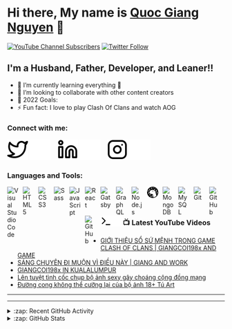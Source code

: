 # Hi there, My name is [Quoc Giang Nguyen][youtube] 👋 

[![YouTube Channel Subscribers](https://img.shields.io/youtube/channel/subscribers/UCE0cXfFrvRbjr-svDGCCepg?label=Giangcoi198x&logo=youtube&logoColor=red&style=for-the-badge)][youtube]
[![Twitter Follow](https://img.shields.io/twitter/follow/Giangcoi198x?color=1DA1F2&logo=twitter&style=for-the-badge)](https://twitter.com/intent/follow?original_referer=https%3A%2F%2Fgithub.com%2Fquocgiangnguyen&screen_name=giangcoi198x)


## I'm a Husband, Father, Developer, and Leaner!!

<!--
- 🔭 Check out my VS Code course: [Become A VS Code SuperHero!][course]!
- 😻 Check out the NFT collection I created: [CodeCats](https://opensea.io/collection/codecats?search[sortAscending]=true&search[sortBy]=PRICE&search[toggles][0]=BUY_NOW)
-->
- 🌱 I’m currently learning everything 🤣
- 👯 I’m looking to collaborate with other content creators
- 🥅 2022 Goals: 
- ⚡ Fun fact: I love to play Clash Of Clans and watch AOG 

### Connect with me:

<!--
[![website](./img/youtube-light.svg)](https://youtube.com/codeSTACKr#gh-light-mode-only)
[![website](./img/youtube-dark.svg)](https://youtube.com/codeSTACKr#gh-dark-mode-only)
&nbsp;&nbsp;
-->
[![website](./img/twitter-light.svg)](https://twitter.com/giangcoi198x#gh-light-mode-only)
[![website](./img/twitter-dark.svg)](https://twitter.com/giangcoi198x#gh-dark-mode-only)
&nbsp;&nbsp;
[![website](./img/linkedin-light.svg)](https://linkedin.com/in/giangcoi198x#gh-light-mode-only)
[![website](./img/linkedin-dark.svg)](https://linkedin.com/in/giangcoi198x#gh-dark-mode-only)
&nbsp;&nbsp;
[![website](./img/instagram-light.svg)](https://instagram.com/giangcoi198x#gh-light-mode-only)
[![website](./img/instagram-dark.svg)](https://instagram.com/giangcoi198x#gh-dark-mode-only)

### Languages and Tools:

[<img align="left" alt="Visual Studio Code" width="26px" src="https://cdn.jsdelivr.net/gh/devicons/devicon/icons/vscode/vscode-original.svg" style="padding-right:10px;" />][webdevplaylist]
[<img align="left" alt="HTML5" width="26px" src="https://cdn.jsdelivr.net/gh/devicons/devicon/icons/html5/html5-original.svg" style="padding-right:10px;" />][webdevplaylist]
[<img align="left" alt="CSS3" width="26px" src="https://cdn.jsdelivr.net/gh/devicons/devicon/icons/css3/css3-original.svg" style="padding-right:10px;" />][cssplaylist]
[<img align="left" alt="Sass" width="26px" src="https://cdn.jsdelivr.net/gh/devicons/devicon/icons/sass/sass-original.svg" style="padding-right:10px;" />][cssplaylist]
[<img align="left" alt="JavaScript" width="26px" src="https://cdn.jsdelivr.net/gh/devicons/devicon/icons/javascript/javascript-original.svg" style="padding-right:10px;" />][jsplaylist]
[<img align="left" alt="React" width="26px" src="https://cdn.jsdelivr.net/gh/devicons/devicon/icons/react/react-original.svg" style="padding-right:10px;" />][reactplaylist]
[<img align="left" alt="Gatsby" width="26px" src="https://cdn.jsdelivr.net/gh/devicons/devicon/icons/gatsby/gatsby-original.svg" style="padding-right:10px;" />][webdevplaylist]
[<img align="left" alt="GraphQL" width="26px" src="https://cdn.jsdelivr.net/gh/devicons/devicon/icons/graphql/graphql-plain.svg" style="padding-right:10px;" />][webdevplaylist]
[<img align="left" alt="Node.js" width="26px" src="https://cdn.jsdelivr.net/gh/devicons/devicon/icons/nodejs/nodejs-original.svg" style="padding-right:10px;" />][webdevplaylist]
[<img align="left" alt="Deno" width="26px" src="./img/deno-light.svg" style="padding-right:10px;" />][webdevplaylist]
[<img align="left" alt="MongoDB" width="26px" src="https://cdn.jsdelivr.net/gh/devicons/devicon/icons/mongodb/mongodb-original.svg" style="padding-right:10px;" />][webdevplaylist]
[<img align="left" alt="MySQL" width="26px" src="https://cdn.jsdelivr.net/gh/devicons/devicon/icons/mysql/mysql-original.svg" style="padding-right:10px;" />][webdevplaylist]
[<img align="left" alt="Git" width="26px" src="https://cdn.jsdelivr.net/gh/devicons/devicon/icons/git/git-original.svg" style="padding-right:10px;" />][webdevplaylist]
[<img align="left" alt="GitHub" width="26px" src="https://user-images.githubusercontent.com/3369400/139447912-e0f43f33-6d9f-45f8-be46-2df5bbc91289.png" style="padding-right:10px;" />](https://www.youtube.com/playlist?list=PLkwxH9e_vrAJ0WbEsFA9W3I1W-g_BTsbt#gh-dark-mode-only)
[<img align="left" alt="GitHub" width="26px" src="https://user-images.githubusercontent.com/3369400/139448065-39a229ba-4b06-434b-bc67-616e2ed80c8f.png" style="padding-right:10px;" />](https://www.youtube.com/playlist?list=PLkwxH9e_vrAJ0WbEsFA9W3I1W-g_BTsbt#gh-light-mode-only)
[<img align="left" alt="Terminal" width="26px" src="./img/terminal-light.svg" />](https://www.youtube.com/playlist?list=PLkwxH9e_vrAJ0WbEsFA9W3I1W-g_BTsbt#gh-light-mode-only)
[<img align="left" alt="Terminal" width="26px" src="./img/terminal-dark.svg" />](https://www.youtube.com/playlist?list=PLkwxH9e_vrAJ0WbEsFA9W3I1W-g_BTsbt#gh-dark-mode-only)

<br />
<br />

---

### 📺 Latest YouTube Videos
<!-- YOUTUBE:START -->
- [GIỚI THIỆU SỔ SỨ MỆNH TRONG GAME CLASH OF CLANS | GIANGCOI198x AND GAME](https://www.youtube.com/watch?v=u2ZMcLBRsPw)
- [SÁNG CHUYÊN ĐI MUỘN VÌ ĐIỀU NÀY | GIANG AND WORK](https://www.youtube.com/watch?v=ipn7iS5Y-Q8)
- [GIANGCOI198x IN KUALALUMPUR](https://www.youtube.com/watch?v=wX0mZGGajBo)
- [Lên tuyệt tình cốc chụp bộ ảnh sexy gây choáng cộng đồng mạng](https://www.youtube.com/watch?v=cjTvrsFxF5E)
- [Đường cong không thể cưỡng lại của bộ ảnh 18+ Tú Art](https://www.youtube.com/watch?v=g7PYYCj6vtI)
<!-- YOUTUBE:END -->



---



---

<details>

<summary>:zap: Recent GitHub Activity</summary>
  
<!--START_SECTION:activity-->
<!--END_SECTION:activity-->

</details>

<details>
  <summary>:zap: GitHub Stats</summary>

  <img align="left" alt="quocgiangnguyen's GitHub Stats" src="https://github-readme-stats.vercel.app/api?username=quocgiangnguyen&show_icons=true&hide_border=false&title_color=ff652f&icon_color=FFE400&bg_color=09131B&text_color=ffffff&border_color=0c1a25" />

</details>

<!-- [website]: https://quocgiangnguyen.com 
[course]: http://vsCodeHero.com 
-->
[twitter]: https://twitter.com/giangcoi198x
[youtube]: https://www.youtube.com/channel/Giangcoi198x
[instagram]: https://instagram.com/Giangcoi198x
[linkedin]: https://linkedin.com/in/Giangcoi198x
[webdevplaylist]: https://www.youtube.com/playlist?list=PLkwxH9e_vrAJ0WbEsFA9W3I1W-g_BTsbt
[jsplaylist]: https://www.youtube.com/playlist?list=PLkwxH9e_vrALRJKu7wfXby3MKeflhTu6B
[cssplaylist]: https://www.youtube.com/playlist?list=PLkwxH9e_vrALSdvZuEh6gqQdmDoDIoqz4
[reactplaylist]: https://www.youtube.com/playlist?list=PLkwxH9e_vrAK4TdffpxKY3QGyHCpxFcQ0